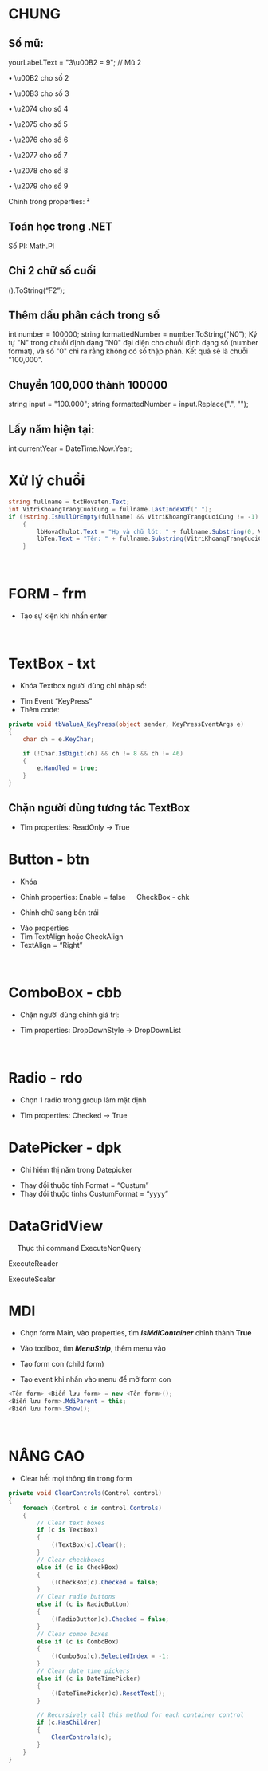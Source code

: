 # **CHUNG**
## **Số mũ:**
yourLabel.Text = "3\u00B2 = 9"; // Mũ 2

•	\u00B2 cho số 2

•	\u00B3 cho số 3

•	\u2074 cho số 4

•	\u2075 cho số 5

•	\u2076 cho số 6

•	\u2077 cho số 7

•	\u2078 cho số 8

•	\u2079 cho số 9

Chỉnh trong properties: ²

## **Toán học trong .NET**
Số PI: Math.PI

## **Chỉ 2 chữ số cuối**
().ToString(“F2”);

## **Thêm dấu phân cách trong số**
int number = 100000;
string formattedNumber = number.ToString("N0");
Ký tự "N" trong chuỗi định dạng "N0" đại diện cho chuỗi định dạng số (number format), và số "0" chỉ ra rằng không có số thập phân. Kết quả sẽ là chuỗi "100,000".

## **Chuyển 100,000 thành 100000**
string input = "100.000";
string formattedNumber = input.Replace(".", "");

## **Lấy năm hiện tại:**
int currentYear = DateTime.Now.Year;


# **Xử lý chuổi**
```C#
string fullname = txtHovaten.Text;
int VitriKhoangTrangCuoiCung = fullname.LastIndexOf(" ");
if (!string.IsNullOrEmpty(fullname) && VitriKhoangTrangCuoiCung != -1)
    {
        lbHovaChulot.Text = "Họ và chữ lót: " + fullname.Substring(0, VitriKhoangTrangCuoiCung);
        lbTen.Text = "Tên: " + fullname.Substring(VitriKhoangTrangCuoiCung + 1);
    }
```
 
# **FORM - frm**
* Tạo sự kiện khi nhấn enter

 
# **TextBox - txt**
* Khóa Textbox người dùng chỉ nhập số:
- Tìm Event “KeyPress”
- Thêm code:
```C#
private void tbValueA_KeyPress(object sender, KeyPressEventArgs e)
{
    char ch = e.KeyChar;

    if (!Char.IsDigit(ch) && ch != 8 && ch != 46)
    {
        e.Handled = true;
    }
}
```

## **Chặn người dùng tương tác TextBox**
- Tìm properties: ReadOnly → True


# **Button - btn**
* Khóa
- Chỉnh properties: Enable = false  
CheckBox - chk
* Chỉnh chữ sang bên trái
- Vào properties
- Tìm TextAlign hoặc CheckAlign
- TextAlign = “Right”

 
# **ComboBox - cbb**
* Chặn người dùng chỉnh giá trị:
- Tìm properties: DropDownStyle → DropDownList

 
# **Radio - rdo**
* Chọn 1 radio trong group làm mặt định
- Tìm properties: Checked → True


# **DatePicker - dpk**
* Chỉ hiểm thị năm trong Datepicker
- Thay đổi thuộc tính Format = “Custum”
- Thay đổi thuộc tinhs CustumFormat = “yyyy”


# **DataGridView**


 
Thực thi command
ExecuteNonQuery


ExecuteReader


ExecuteScalar

# **MDI**
- Chọn form Main, vào properties, tìm ***IsMdiContainer*** chỉnh thành **True**

- Vào toolbox, tìm ***MenuStrip***, thêm menu vào

- Tạo form con (child form)

- Tạo event khi nhấn vào menu để mở form con
```C#
<Tên form> <Biến lưu form> = new <Tên form>();
<Biến lưu form>.MdiParent = this;
<Biến lưu form>.Show();
```
 
# **NÂNG CAO**
* Clear hết mọi thông tin trong form
```c#
private void ClearControls(Control control)
{
    foreach (Control c in control.Controls)
    {
        // Clear text boxes
        if (c is TextBox)
        {
            ((TextBox)c).Clear();
        }
        // Clear checkboxes
        else if (c is CheckBox)
        {
            ((CheckBox)c).Checked = false;
        }
        // Clear radio buttons
        else if (c is RadioButton)
        {
            ((RadioButton)c).Checked = false;
        }
        // Clear combo boxes
        else if (c is ComboBox)
        {
            ((ComboBox)c).SelectedIndex = -1;
        }
        // Clear date time pickers
        else if (c is DateTimePicker)
        {
            ((DateTimePicker)c).ResetText();
        }

        // Recursively call this method for each container control
        if (c.HasChildren)
        {
            ClearControls(c);
        }
    }
}
```
